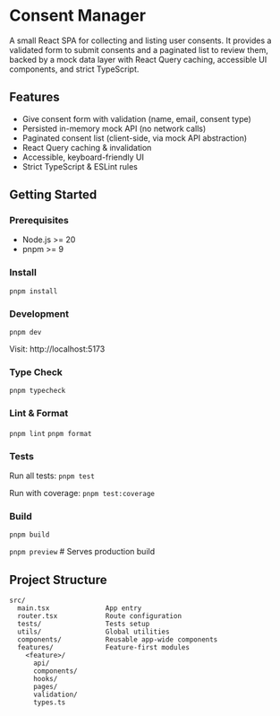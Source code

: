 # Consent Manager
A small React SPA for collecting and listing user consents. It provides a validated form to submit consents and a paginated list to review them, backed by a mock data layer with React Query caching, accessible UI components, and strict TypeScript.
## Features
- Give consent form with validation (name, email, consent type)
- Persisted in-memory mock API (no network calls)
- Paginated consent list (client-side, via mock API abstraction)
- React Query caching & invalidation
- Accessible, keyboard-friendly UI
- Strict TypeScript & ESLint rules

## Getting Started
### Prerequisites
- Node.js >= 20
- pnpm >= 9

### Install
`pnpm install`

### Development
`pnpm dev` 

Visit: http://localhost:5173

### Type Check
`pnpm typecheck`

### Lint & Format
`pnpm lint`
`pnpm format`

### Tests
Run all tests:
`pnpm test`

Run with coverage:
`pnpm test:coverage`

### Build
`pnpm build`

`pnpm preview`  # Serves production build

## Project Structure
```text
src/
  main.tsx              App entry
  router.tsx            Route configuration
  tests/                Tests setup
  utils/                Global utilities
  components/           Reusable app-wide components
  features/             Feature-first modules
    <feature>/
      api/
      components/
      hooks/
      pages/
      validation/
      types.ts
```
